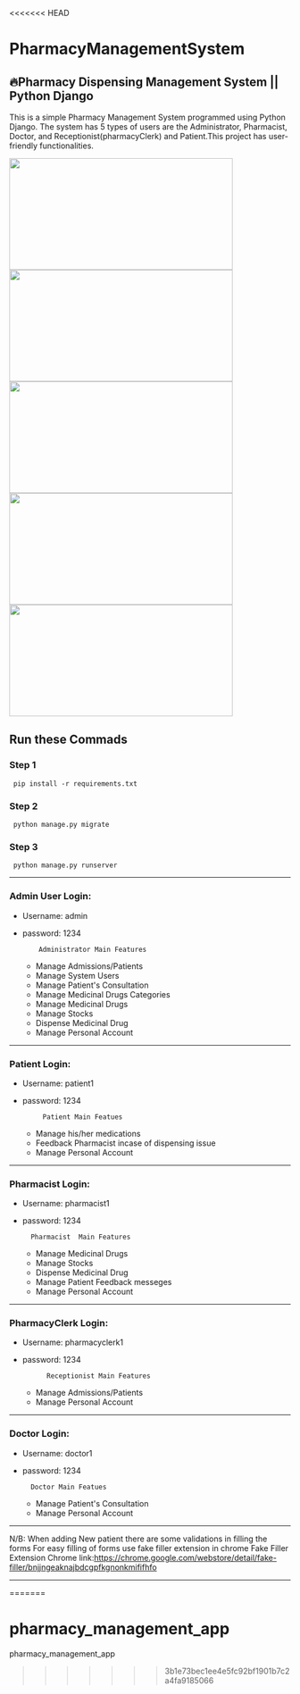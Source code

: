 <<<<<<< HEAD
# PharmacyManagementSystem
<h2>🔥Pharmacy Dispensing Management System || Python Django</h2>
  
  
   <p>This is a simple Pharmacy Management System programmed using Python Django. The system has 5 types of users are the Administrator, Pharmacist, Doctor, and Receptionist(pharmacyClerk) and Patient.This project has user-friendly functionalities.</p>
   
   

<div> <img src="https://github.com/tchoumi313/PharmacyManagementSystem/blob/main/screenshot/Admin%20Login.png](https://github.com/ngueagho/pharmacy_management_app/blob/main/screenshot/Admin%20Login.png" width="400" height="200" />
<img src="https://github.com/tchoumi313/PharmacyManagementSystem/blob/main/screenshot/Pharmacist.png" width="400" height="200" />
</div>
<div> <img src="https://github.com/tchoumi313/PharmacyManagementSystem/blob/main/screenshot/Doctor%20Login.png" width="400" height="200" />
<img src="https://github.com/tchoumi313/PharmacyManagementSystem/blob/main/screenshot/Receptionist%20Login.png" width="400" height="200" />
    <img src="https://github.com/tchoumi313/PharmacyManagementSystem/blob/main/screenshot/Patient%20login.png" width="400" height="200" />
</div>

## Run these Commads
### Step 1
     pip install -r requirements.txt
### Step 2
     python manage.py migrate
        
### Step 3
     python manage.py runserver
-----------------------------------------------------------------------------------

### Admin User Login: 
- Username: admin
- password: 1234  
  
          Administrator Main Features
     - Manage Admissions/Patients
     - Manage System Users
     - Manage Patient's Consultation
     - Manage Medicinal Drugs Categories
     - Manage Medicinal Drugs
     - Manage Stocks
     - Dispense Medicinal Drug
     - Manage Personal Account

------------------------------------------------------------------------------------
### Patient Login:
- Username: patient1
- password: 1234

           Patient Main Featues
     - Manage his/her medications
     - Feedback Pharmacist incase of dispensing issue
     - Manage Personal Account
      
 
-----------------------------------------------------------------------------------
### Pharmacist Login:
- Username: pharmacist1
- password: 1234

        Pharmacist  Main Features
     - Manage Medicinal Drugs
     - Manage Stocks
     - Dispense Medicinal Drug
     - Manage Patient Feedback messeges
     - Manage Personal Account
     
        

-------------------------------------------------------------------------------------
### PharmacyClerk Login:
- Username: pharmacyclerk1
- password: 1234

            Receptionist Main Features
     - Manage Admissions/Patients
     - Manage Personal Account

------------------------------------------------------------------------------------
### Doctor Login:
- Username: doctor1
- password: 1234
        
        Doctor Main Featues
     - Manage Patient's Consultation
     - Manage Personal Account
   
-----------------------------------------------------------------------------------

N/B: When adding New patient there are some validations in filling the forms 
     For easy filling of forms use fake filler extension in chrome 
     Fake Filler Extension Chrome link:https://chrome.google.com/webstore/detail/fake-filler/bnjjngeaknajbdcgpfkgnonkmififhfo

--------------------------------------------------------------------------------------
=======
# pharmacy_management_app
pharmacy_management_app
>>>>>>> 3b1e73bec1ee4e5fc92bf1901b7c2a4fa9185066
